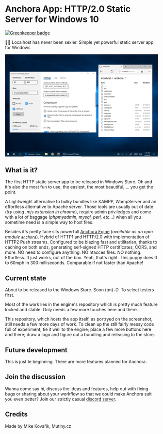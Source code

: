 # Anchora App: HTTP/2.0 Static Server for Windows 10

[![Greenkeeper badge](https://badges.greenkeeper.io/MikeKovarik/anchora-app.svg)](https://greenkeeper.io/)

👨‍💻 Localhost has never been sexier. Simple yet powerful static server app for Windows

<p align="center">
  <img src="./promo.jpg">
</p>

## What is it?

The first HTTP static server app to be released in Windows Store. Oh and it's also the most fun to use, the easiest, the most beautiful, ... you get the point.

A Lightweight alternative to bulky bundles like XAMPP, WampServer and an effortless alternative to Apache server. Those tools are usually out of date (*try using .mjs extension in chrome*), require admin priviledges and come with a lot of baggage (*phpmyadmin, mysql, perl, etc...*) when all you sometime need is a simple way to host files.

Besides it's pretty face sits powerfull [Anchora Egine](https://github.com/MikeKovarik/anchora) (*available as an npm module [`anchora`](https://www.npmjs.com/package/anchora)*). Hybrid of HTTP1 and HTTP/2.0 with implementation of HTTP2 Push streams. Configured to be blazing fast and utilitarian, thanks to caching on both ends, generating self-signed HTTP certificates, CORS, and more. NO need to configure anything. NO htacces files. NO nothing. Effortless. It just works, out of the box. Yeah, that's right. This puppy does 0 to 60mph in 300 milliseconds. Comparable if not faster than Apache!

## Current state

About to be released to the Windows Store. Soon (tm) :D. To select testers first.

Most of the work lies in the engine's repository which is pretty much feature locked and stable. Only needs a few more touches here and there.

This repository, which hosts the app itself, as portryed on the screenshot, still needs a few more days of work. To clean up the still fairly messy code full of experiment; tie it well to the engine; place a few more buttons here and there; draw a logo and figure out a bundling and releasing to the store.

## Future development

This is just te beginning. There are more features planned for Anchora.


## Join the discussion

Wanna come say hi, discuss the ideas and features, help out with fixing bugs or sharing about your workflow so that we could make Anchora suit you even better?
Join our strictly casual [discord server](https://discord.gg/3qUU6wK).


## Credits

Made by Mike Kovařík, Mutiny.cz
